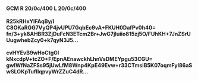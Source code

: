 #### GCM R 20/0c/400 L 20/0c/400
**R25kRHxYIFAqBy/I**<br/>**C8OKaRGG7VyQP4jvUPU7GqbEc9vA+FKUH0DafPv0h40=**<br/>**fn/3+yk8AHBR3ZjDuFcN3ETcm2Br+JwG7jIuiio815zj5O/FUhKH+7JnZSrUUugwhebZcy0+k7qyN3J5...**<br/><br/>
**cvHYEvB9wHoCtgGl**<br/>**kNxcdpV+tcZO+F/EpnAEnawckhLhnVsDMEYpgu53CGU=**<br/>**gwIWfNaZFSs95jUwLfM8Wnp4KpE49Evw+r33CTmsiB5K07oqmFyl86aSwSLOKpTufIIqpvyWrZZuC4dR...**